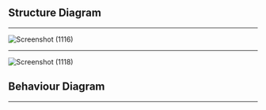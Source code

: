 ## Structure Diagram

---

![Screenshot (1116)](https://user-images.githubusercontent.com/49157594/143248305-e187a787-6488-4dd0-ac49-74c5b43c4b57.png)

---

![Screenshot (1118)](https://user-images.githubusercontent.com/49157594/143248374-0986aedb-f5a6-422d-a04c-09e4237dbaca.png)

## Behaviour Diagram

---

